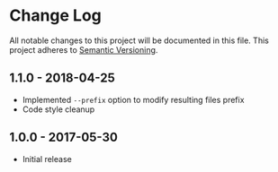 # Change Log

All notable changes to this project will be documented in this file.
This project adheres to [Semantic Versioning](http://semver.org/).

## 1.1.0 - 2018-04-25
* Implemented `--prefix` option to modify resulting files prefix
* Code style cleanup

## 1.0.0 - 2017-05-30
* Initial release
